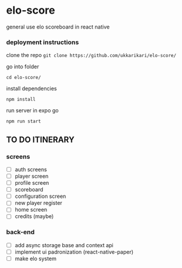 # elo-score
general use elo scoreboard in react native

### deployment instructions

clone the repo
```git clone https://github.com/ukkarikari/elo-score/ ```

go into folder

```cd elo-score/```

install dependencies

```npm install```

run server in expo go

```npm run start```

## TO DO ITINERARY

### screens

- [ ] auth screens
- [ ] player screen
- [ ] profile screen
- [ ] scoreboard
- [ ] configuration screen
- [ ] new player register
- [ ] home screen
- [ ] credits (maybe)

### back-end

- [ ] add async storage base and context api
- [ ] implement ui padronization (react-native-paper)
- [ ] make elo system
